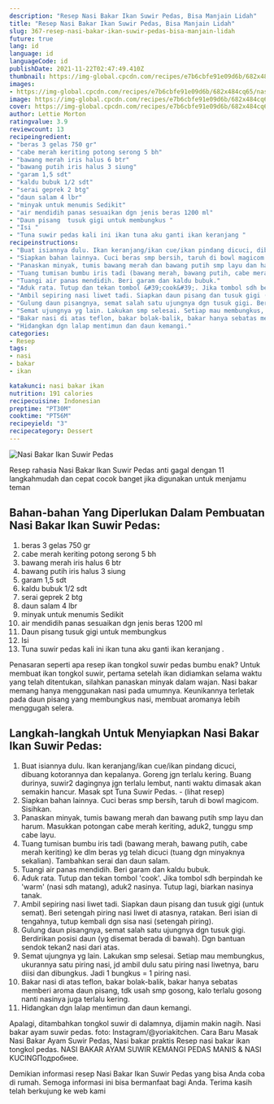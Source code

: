 ```yaml
---
description: "Resep Nasi Bakar Ikan Suwir Pedas, Bisa Manjain Lidah"
title: "Resep Nasi Bakar Ikan Suwir Pedas, Bisa Manjain Lidah"
slug: 367-resep-nasi-bakar-ikan-suwir-pedas-bisa-manjain-lidah
future: true
lang: id
language: id
languageCode: id
publishDate: 2021-11-22T02:47:49.410Z 
thumbnail: https://img-global.cpcdn.com/recipes/e7b6cbfe91e09d6b/682x484cq65/nasi-bakar-ikan-suwir-pedas-foto-resep-utama.png
images:
- https://img-global.cpcdn.com/recipes/e7b6cbfe91e09d6b/682x484cq65/nasi-bakar-ikan-suwir-pedas-foto-resep-utama.png
image: https://img-global.cpcdn.com/recipes/e7b6cbfe91e09d6b/682x484cq65/nasi-bakar-ikan-suwir-pedas-foto-resep-utama.png
cover: https://img-global.cpcdn.com/recipes/e7b6cbfe91e09d6b/682x484cq65/nasi-bakar-ikan-suwir-pedas-foto-resep-utama.png
author: Lettie Morton
ratingvalue: 3.9
reviewcount: 13
recipeingredient:
- "beras 3 gelas 750 gr"
- "cabe merah keriting potong serong 5 bh"
- "bawang merah iris halus 6 btr"
- "bawang putih iris halus 3 siung"
- "garam 1,5 sdt"
- "kaldu bubuk 1/2 sdt"
- "serai geprek 2 btg"
- "daun salam 4 lbr"
- "minyak untuk menumis Sedikit"
- "air mendidih panas sesuaikan dgn jenis beras 1200 ml"
- "Daun pisang  tusuk gigi untuk membungkus "
- "Isi "
- "Tuna suwir pedas kali ini ikan tuna aku ganti ikan keranjang "
recipeinstructions:
- "Buat isiannya dulu. Ikan keranjang/ikan cue/ikan pindang dicuci, dibuang kotorannya dan kepalanya. Goreng jgn terlalu kering. Buang durinya, suwir2 dagingnya jgn terlalu lembut, nanti waktu dimasak akan semakin hancur. Masak spt Tuna Suwir Pedas.           (lihat resep)"
- "Siapkan bahan lainnya. Cuci beras smp bersih, taruh di bowl magicom. Sisihkan."
- "Panaskan minyak, tumis bawang merah dan bawang putih smp layu dan harum. Masukkan potongan cabe merah keriting, aduk2, tunggu smp cabe layu."
- "Tuang tumisan bumbu iris tadi (bawang merah, bawang putih, cabe merah keriting) ke dlm beras yg telah dicuci (tuang dgn minyaknya sekalian). Tambahkan serai dan daun salam."
- "Tuangi air panas mendidih. Beri garam dan kaldu bubuk."
- "Aduk rata. Tutup dan tekan tombol &#39;cook&#39;. Jika tombol sdh berpindah ke &#39;warm&#39; (nasi sdh matang), aduk2 nasinya. Tutup lagi, biarkan nasinya tanak."
- "Ambil sepiring nasi liwet tadi. Siapkan daun pisang dan tusuk gigi (untuk semat). Beri setengah piring nasi liwet di atasnya, ratakan. Beri isian di tengahnya, tutup kembali dgn sisa nasi (setengah piring)."
- "Gulung daun pisangnya, semat salah satu ujungnya dgn tusuk gigi. Berdirikan posisi daun (yg disemat berada di bawah). Dgn bantuan sendok tekan2 nasi dari atas."
- "Semat ujungnya yg lain. Lakukan smp selesai. Setiap mau membungkus, ukurannya satu piring nasi, jd ambil dulu satu piring nasi liwetnya, baru diisi dan dibungkus. Jadi 1 bungkus = 1 piring nasi."
- "Bakar nasi di atas teflon, bakar bolak-balik, bakar hanya sebatas memberi aroma daun pisang, tdk usah smp gosong, kalo terlalu gosong nanti nasinya juga terlalu kering."
- "Hidangkan dgn lalap mentimun dan daun kemangi."
categories:
- Resep
tags:
- nasi
- bakar
- ikan

katakunci: nasi bakar ikan 
nutrition: 191 calories
recipecuisine: Indonesian
preptime: "PT30M"
cooktime: "PT56M"
recipeyield: "3"
recipecategory: Dessert
---
```



![Nasi Bakar Ikan Suwir Pedas](https://img-global.cpcdn.com/recipes/e7b6cbfe91e09d6b/682x484cq65/nasi-bakar-ikan-suwir-pedas-foto-resep-utama.png)

Resep rahasia Nasi Bakar Ikan Suwir Pedas  anti gagal dengan 11 langkahmudah dan cepat cocok banget jika digunakan untuk menjamu teman

<!--inarticleads1-->

## Bahan-bahan Yang Diperlukan Dalam Pembuatan Nasi Bakar Ikan Suwir Pedas:

1. beras 3 gelas 750 gr
1. cabe merah keriting potong serong 5 bh
1. bawang merah iris halus 6 btr
1. bawang putih iris halus 3 siung
1. garam 1,5 sdt
1. kaldu bubuk 1/2 sdt
1. serai geprek 2 btg
1. daun salam 4 lbr
1. minyak untuk menumis Sedikit
1. air mendidih panas sesuaikan dgn jenis beras 1200 ml
1. Daun pisang  tusuk gigi untuk membungkus 
1. Isi 
1. Tuna suwir pedas kali ini ikan tuna aku ganti ikan keranjang   . 

Penasaran seperti apa resep ikan tongkol suwir pedas bumbu enak? Untuk membuat ikan tongkol suwir, pertama setelah ikan didiamkan selama waktu yang telah ditentukan, silahkan panaskan minyak dalam wajan. Nasi bakar memang hanya menggunakan nasi pada umumnya. Keunikannya terletak pada daun pisang yang membungkus nasi, membuat aromanya lebih menggugah selera. 

<!--inarticleads2-->

## Langkah-langkah Untuk Menyiapkan Nasi Bakar Ikan Suwir Pedas:

1. Buat isiannya dulu. Ikan keranjang/ikan cue/ikan pindang dicuci, dibuang kotorannya dan kepalanya. Goreng jgn terlalu kering. Buang durinya, suwir2 dagingnya jgn terlalu lembut, nanti waktu dimasak akan semakin hancur. Masak spt Tuna Suwir Pedas. -           (lihat resep)
1. Siapkan bahan lainnya. Cuci beras smp bersih, taruh di bowl magicom. Sisihkan.
1. Panaskan minyak, tumis bawang merah dan bawang putih smp layu dan harum. Masukkan potongan cabe merah keriting, aduk2, tunggu smp cabe layu.
1. Tuang tumisan bumbu iris tadi (bawang merah, bawang putih, cabe merah keriting) ke dlm beras yg telah dicuci (tuang dgn minyaknya sekalian). Tambahkan serai dan daun salam.
1. Tuangi air panas mendidih. Beri garam dan kaldu bubuk.
1. Aduk rata. Tutup dan tekan tombol &#39;cook&#39;. Jika tombol sdh berpindah ke &#39;warm&#39; (nasi sdh matang), aduk2 nasinya. Tutup lagi, biarkan nasinya tanak.
1. Ambil sepiring nasi liwet tadi. Siapkan daun pisang dan tusuk gigi (untuk semat). Beri setengah piring nasi liwet di atasnya, ratakan. Beri isian di tengahnya, tutup kembali dgn sisa nasi (setengah piring).
1. Gulung daun pisangnya, semat salah satu ujungnya dgn tusuk gigi. Berdirikan posisi daun (yg disemat berada di bawah). Dgn bantuan sendok tekan2 nasi dari atas.
1. Semat ujungnya yg lain. Lakukan smp selesai. Setiap mau membungkus, ukurannya satu piring nasi, jd ambil dulu satu piring nasi liwetnya, baru diisi dan dibungkus. Jadi 1 bungkus = 1 piring nasi.
1. Bakar nasi di atas teflon, bakar bolak-balik, bakar hanya sebatas memberi aroma daun pisang, tdk usah smp gosong, kalo terlalu gosong nanti nasinya juga terlalu kering.
1. Hidangkan dgn lalap mentimun dan daun kemangi.


Apalagi, ditambahkan tongkol suwir di dalamnya, dijamin makin nagih. Nasi bakar ayam suwir pedas. foto: Instagram/@yoriakitchen. Cara Baru Masak Nasi Bakar Ayam Suwir Pedas, Nasi bakar praktis Resep nasi bakar ikan tongkol pedas. NASI BAKAR AYAM SUWIR KEMANGI PEDAS MANIS &amp; NASI KUCINGПодробнее. 

Demikian informasi  resep Nasi Bakar Ikan Suwir Pedas   yang bisa Anda coba di rumah. Semoga informasi ini bisa bermanfaat bagi Anda. Terima kasih telah berkujung ke web kami
